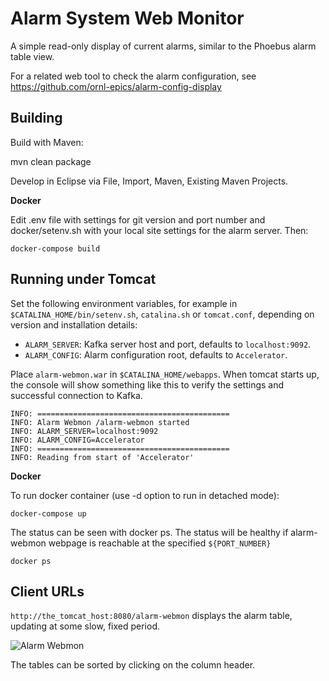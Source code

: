 Alarm System Web Monitor
========================

A simple read-only display of current alarms, similar to the Phoebus alarm table view.

For a related web tool to check the alarm configuration, see https://github.com/ornl-epics/alarm-config-display

Building
--------

Build with Maven:

   mvn clean package


Develop in Eclipse via File, Import, Maven, Existing Maven Projects.

**Docker**

Edit .env file with settings for git version and port number and docker/setenv.sh with your local site settings for the alarm server. Then:

```
docker-compose build
```


Running under Tomcat
--------------------

Set the following environment variables, for example in `$CATALINA_HOME/bin/setenv.sh`, `catalina.sh` or `tomcat.conf`, depending on version and installation details:

 * `ALARM_SERVER`: Kafka server host and port, defaults to `localhost:9092`.
 * `ALARM_CONFIG`: Alarm configuration root, defaults to `Accelerator`.

Place `alarm-webmon.war` in `$CATALINA_HOME/webapps`.
When tomcat starts up, the console will show something like this to
verify the settings and successful connection to Kafka.

    INFO: ===========================================
    INFO: Alarm Webmon /alarm-webmon started
    INFO: ALARM_SERVER=localhost:9092
    INFO: ALARM_CONFIG=Accelerator
    INFO: ===========================================
    INFO: Reading from start of 'Accelerator'

**Docker**

To run docker container (use -d option to run in detached mode):

```
docker-compose up
```

The status can be seen with docker ps. The status will be healthy if alarm-webmon webpage is reachable at the specified `${PORT_NUMBER}`
```
docker ps
```


Client URLs
-----------

`http://the_tomcat_host:8080/alarm-webmon` displays the alarm table,
updating at some slow, fixed period.

![Alarm Webmon](webmon.png)

The tables can be sorted by clicking on the column header.
